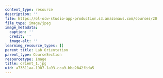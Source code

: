 ```yaml
---
content_type: resource
description: ''
file: https://ol-ocw-studio-app-production.s3.amazonaws.com/courses/20-109-laboratory-fundamentals-in-biological-engineering-spring-2010/a73311aa19071a93cca9bbe2842fbda5_orient_1.jpg
file_type: image/jpeg
image_metadata:
  caption: ''
  credit: ''
  image-alt: ''
learning_resource_types: []
parent_title: Lab Orientation
parent_type: CourseSection
resourcetype: Image
title: orient_1.jpg
uid: a73311aa-1907-1a93-cca9-bbe2842fbda5
---
```

